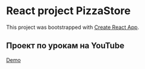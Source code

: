 # React project PizzaStore

This project was bootstrapped with [Create React App](https://github.com/facebook/create-react-app).

## Проект  по урокам на YouTube
[Demo](https://konst1984.github.io/pizzas/)
